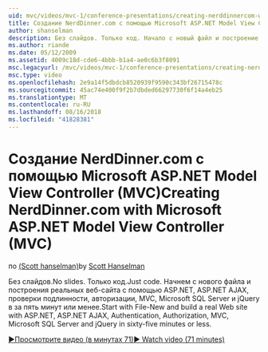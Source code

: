 ```yaml
---
uid: mvc/videos/mvc-1/conference-presentations/creating-nerddinnercom-with-microsoft-aspnet-model-view-controller-mvc
title: Создание NerdDinner.com с помощью Microsoft ASP.NET Model View Controller (MVC) | Документация Майкрософт
author: shanselman
description: Без слайдов. Только код. Начало с новый файл и построение реальных веб-узла ASP.NET, ASP.NET AJAX, проверки подлинности, авторизации, MVC, Microsoft SQL Server и...
ms.author: riande
ms.date: 05/12/2009
ms.assetid: 4009c18d-cde6-4bbb-b1a4-ae0c6b3f8091
msc.legacyurl: /mvc/videos/mvc-1/conference-presentations/creating-nerddinnercom-with-microsoft-aspnet-model-view-controller-mvc
msc.type: video
ms.openlocfilehash: 2e9a14f5dbdcb8520939f9590c343bf26715478c
ms.sourcegitcommit: 45ac74e400f9f2b7dbded66297730f6f14a4eb25
ms.translationtype: MT
ms.contentlocale: ru-RU
ms.lasthandoff: 08/16/2018
ms.locfileid: "41828381"
---
```

<a name="creating-nerddinnercom-with-microsoft-aspnet-model-view-controller-mvc"></a><span data-ttu-id="b528a-105">Создание NerdDinner.com с помощью Microsoft ASP.NET Model View Controller (MVC)</span><span class="sxs-lookup"><span data-stu-id="b528a-105">Creating NerdDinner.com with Microsoft ASP.NET Model View Controller (MVC)</span></span>
====================
<span data-ttu-id="b528a-106">по [(Scott hanselman)](https://github.com/shanselman)</span><span class="sxs-lookup"><span data-stu-id="b528a-106">by [Scott Hanselman](https://github.com/shanselman)</span></span>

<span data-ttu-id="b528a-107">Без слайдов.</span><span class="sxs-lookup"><span data-stu-id="b528a-107">No slides.</span></span> <span data-ttu-id="b528a-108">Только код.</span><span class="sxs-lookup"><span data-stu-id="b528a-108">Just code.</span></span> <span data-ttu-id="b528a-109">Начнем с нового файла и построения реальных веб-сайта с помощью ASP.NET, ASP.NET AJAX, проверки подлинности, авторизации, MVC, Microsoft SQL Server и jQuery в за пять минут или менее.</span><span class="sxs-lookup"><span data-stu-id="b528a-109">Start with File-New and build a real Web site with ASP.NET, ASP.NET AJAX, Authentication, Authorization, MVC, Microsoft SQL Server and jQuery in sixty-five minutes or less.</span></span>

[<span data-ttu-id="b528a-110">&#9654;Просмотрите видео (в минутах 71)</span><span class="sxs-lookup"><span data-stu-id="b528a-110">&#9654; Watch video (71 minutes)</span></span>](https://channel9.msdn.com/Blogs/ASP-NET-Site-Videos/creating-nerddinnercom-with-microsoft-aspnet-model-view-controller-mvc)
